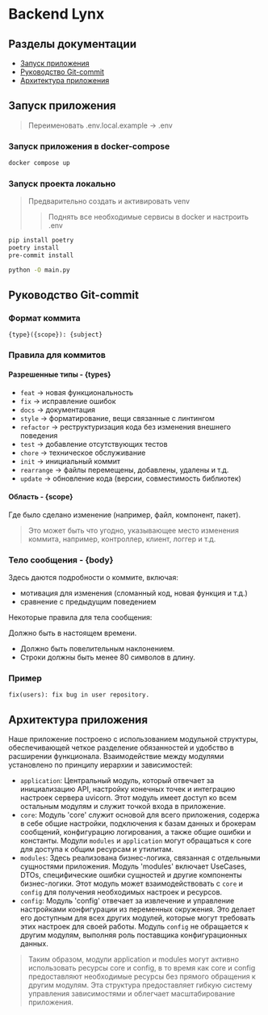 # Backend Lynx

## Разделы документации

- [Запуск приложения](#запуск-приложения)
- [Руководство Git-commit](#руководство-git-commit)
- [Архитектура приложения](#архитектура-приложения)

## Запуск приложения
> Переименовать .env.local.example -> .env
### Запуск приложения в docker-compose
```bash
docker compose up
```
### Запуск проекта локально
> Предварительно создать и активировать venv
>> Поднять все необходимые сервисы в docker и настроить .env
```bash
pip install poetry
poetry install
pre-commit install
```
```bash
python -O main.py
```
## Руководство Git-commit
### Формат коммита
```
{type}({scope}): {subject}
```
### Правила для коммитов

#### Разрешенные типы - {types}
- `feat` -> новая функциональность
- `fix` -> исправление ошибок
- `docs` -> документация
- `style` -> форматирование, вещи связанные с линтингом
- `refactor` -> реструктуризация кода без изменения внешнего поведения
- `test` -> добавление отсутствующих тестов
- `chore` -> техническое обслуживание
- `init` -> инициальный коммит
- `rearrange` -> файлы перемещены, добавлены, удалены и т.д.
- `update` -> обновление кода (версии, совместимость библиотек)
#### Область - {scope}
Где было сделано изменение (например, файл, компонент, пакет).
> Это может быть что угодно, указывающее место изменения коммита, например, контроллер, клиент, логгер и т.д.
### Тело сообщения - {body}
Здесь даются подробности о коммите, включая:

- мотивация для изменения (сломанный код, новая функция и т.д.)
- сравнение с предыдущим поведением

Некоторые правила для тела сообщения:

Должно быть в настоящем времени.
- Должно быть повелительным наклонением.
- Строки должны быть менее 80 символов в длину.

### Пример

```
fix(users): fix bug in user repository.
```

## Архитектура приложения
Наше приложение построено с использованием модульной структуры, обеспечивающей четкое разделение обязанностей и удобство в расширении функционала. Взаимодействие между модулями установлено по принципу иерархии и зависимостей:
- `application`: Центральный модуль, который отвечает за инициализацию API, настройку конечных точек и интеграцию настроек сервера uvicorn. Этот модуль имеет доступ ко всем остальным модулям и служит точкой входа в приложение.
- `core`: Модуль 'core' служит основой для всего приложения, содержа в себе общие настройки, подключения к базам данных и брокерам сообщений, конфигурацию логирования, а также общие ошибки и константы. Модули `modules` и `application` могут обращаться к core для доступа к общим ресурсам и утилитам.
- `modules`: Здесь реализована бизнес-логика, связанная с отдельными сущностями приложения. Модуль 'modules' включает UseCases, DTOs, специфические ошибки сущностей и другие компоненты бизнес-логики. Этот модуль может взаимодействовать с `core` и `config` для получения необходимых настроек и ресурсов.
- `config`: Модуль 'config' отвечает за извлечение и управление настройками конфигурации из переменных окружения. Это делает его доступным для всех других модулей, которые могут требовать этих настроек для своей работы. Модуль `config` не обращается к другим модулям, выполняя роль поставщика конфигурационных данных.
>Таким образом, модули application и modules могут активно использовать ресурсы core и config, в то время как core и config предоставляют необходимые ресурсы без прямого обращения к другим модулям. Эта структура предоставляет гибкую систему управления зависимостями и облегчает масштабирование приложения.
